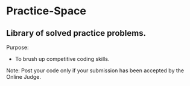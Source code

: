 # Practice-Space
## Library of solved practice problems.  
Purpose:  
  * To brush up competitive coding skills.
  
Note: Post your code only if your submission has been accepted by the Online Judge.
